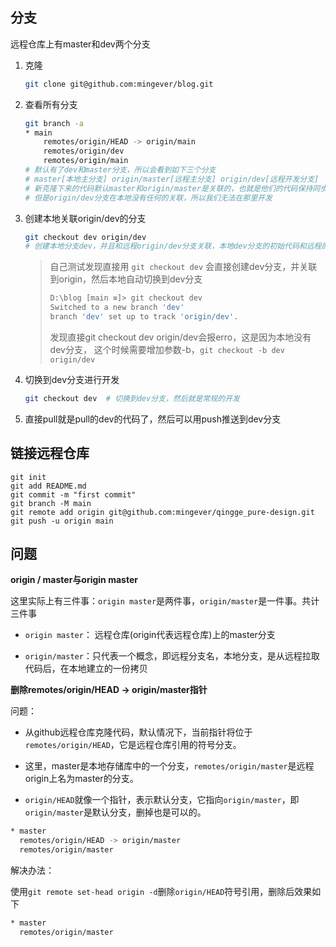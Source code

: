 ## 分支

远程仓库上有master和dev两个分支

1. 克隆

	``` bash
	git clone git@github.com:mingever/blog.git
	```

2. 查看所有分支

	``` bash
	git branch -a
	* main
		remotes/origin/HEAD -> origin/main
		remotes/origin/dev
		remotes/origin/main
	# 默认有了dev和master分支，所以会看到如下三个分支
	# master[本地主分支] origin/master[远程主分支] origin/dev[远程开发分支]
	# 新克隆下来的代码默认master和origin/master是关联的，也就是他们的代码保持同步
	# 但是origin/dev分支在本地没有任何的关联，所以我们无法在那里开发
	```


3. 创建本地关联origin/dev的分支

	``` bash
	git checkout dev origin/dev  
	# 创建本地分支dev，并且和远程origin/dev分支关联，本地dev分支的初始代码和远程的dev分支代码一样
	```
	
	> 自己测试发现直接用 `git checkout dev` 会直接创建dev分支，并关联到origin，然后本地自动切换到dev分支
	>
	> ``` bash
	> D:\blog [main ≡]> git checkout dev
	> Switched to a new branch 'dev'
	> branch 'dev' set up to track 'origin/dev'.
	> ```
	>
	> 发现直接git checkout dev origin/dev会报erro，这是因为本地没有dev分支，
	> 这个时候需要增加参数-b，`git checkout -b dev origin/dev`
	
4. 切换到dev分支进行开发

	``` bash
	git checkout dev  # 切换到dev分支，然后就是常规的开发
	```

5. 直接pull就是pull的dev的代码了，然后可以用push推送到dev分支

## 链接远程仓库

```shell
git init
git add README.md
git commit -m "first commit"
git branch -M main
git remote add origin git@github.com:mingever/qingge_pure-design.git
git push -u origin main
```

## 问题

**origin / master与origin master**

这里实际上有三件事：`origin master`是两件事，`origin/master`是一件事。共计三件事

- `origin master`： 远程仓库(origin代表远程仓库)上的master分支

- `origin/master`：只代表一个概念，即远程分支名，本地分支，是从远程拉取代码后，在本地建立的一份拷贝

  

**删除remotes/origin/HEAD -> origin/master指针**

问题：

- 从github远程仓库克隆代码，默认情况下，当前指针将位于`remotes/origin/HEAD`，它是远程仓库引用的符号分支。

- 这里，master是本地存储库中的一个分支，`remotes/origin/master`是远程origin上名为master的分支。

- `origin/HEAD`就像一个指针，表示默认分支，它指向`origin/master`，即`origin/master`是默认分支，删掉也是可以的。

``` bash
* master
  remotes/origin/HEAD -> origin/master
  remotes/origin/master
```

解决办法：

使用`git remote set-head origin -d`删除`origin/HEAD`符号引用，删除后效果如下

``` bash
* master
  remotes/origin/master
```



